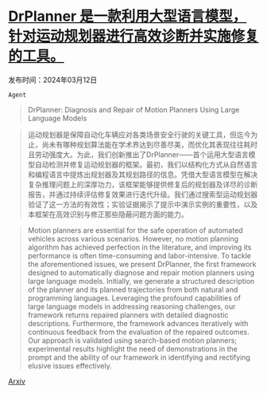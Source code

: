 # [DrPlanner 是一款利用大型语言模型，针对运动规划器进行高效诊断并实施修复的工具。](https://arxiv.org/abs/2403.07470)

发布时间：2024年03月12日

`Agent`

> DrPlanner: Diagnosis and Repair of Motion Planners Using Large Language Models

> 运动规划器是保障自动化车辆应对各类场景安全行驶的关键工具，但迄今为止，尚未有哪种规划算法能在学术界达到尽善尽美，而优化其表现往往耗时且劳动强度大。为此，我们创新推出了DrPlanner——首个运用大型语言模型自动检测并修复运动规划器的框架。最初，我们以结构化方式从自然语言和编程语言中提炼出规划器及其规划路径的信息。凭借大型语言模型在解决复杂推理问题上的深厚功力，该框架能够提供修复后的规划器及详尽的诊断报告，并通过持续评估修复效果进行迭代升级。我们通过搜索型运动规划器验证了这一方法的有效性；实验证据揭示了提示中演示实例的重要性，以及本框架在高效识别与修正那些隐蔽问题方面的能力。

> Motion planners are essential for the safe operation of automated vehicles across various scenarios. However, no motion planning algorithm has achieved perfection in the literature, and improving its performance is often time-consuming and labor-intensive. To tackle the aforementioned issues, we present DrPlanner, the first framework designed to automatically diagnose and repair motion planners using large language models. Initially, we generate a structured description of the planner and its planned trajectories from both natural and programming languages. Leveraging the profound capabilities of large language models in addressing reasoning challenges, our framework returns repaired planners with detailed diagnostic descriptions. Furthermore, the framework advances iteratively with continuous feedback from the evaluation of the repaired outcomes. Our approach is validated using search-based motion planners; experimental results highlight the need of demonstrations in the prompt and the ability of our framework in identifying and rectifying elusive issues effectively.

[Arxiv](https://arxiv.org/abs/2403.07470)